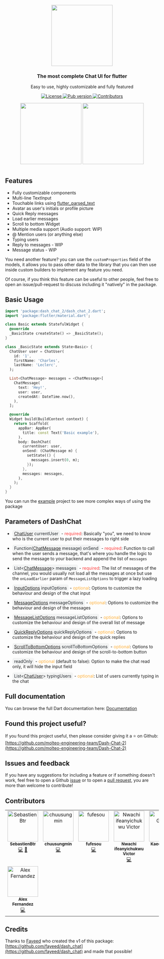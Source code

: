 <p align="center">
  <img src="https://firebasestorage.googleapis.com/v0/b/molteo-40978.appspot.com/o/DashChat.png?alt=media&token=b1adb9b0-c601-4a33-89b7-2cb722647401" width="200"/>
  <h3 align="center">The most complete Chat UI for flutter</h3>
  <p align="center">
      Easy to use, highly customizable and fully featured
  </p>
</p>

<p align="center">
  <a href="https://github.com/molteo-engineering-team/Dash-Chat-2/blob/main/LICENSE">
    <img alt="License" src="https://img.shields.io/github/license/molteo-engineering-team/Dash-Chat-2?label=License" />
  </a>
  <a href="https://pub.dev/packages/dash_chat_2">
    <img alt="Pub version" src="https://img.shields.io/pub/v/dash_chat_2?color=blue" />
  </a>
  <a href="#contributors">
    <img alt="Contributors" src="https://img.shields.io/github/all-contributors/molteo-engineering-team/Dash-Chat-2/main" />
  </a>
</p>

<p align="center">
  <img src="https://firebasestorage.googleapis.com/v0/b/molteo-40978.appspot.com/o/Screenshot1.png?alt=media&token=b77546dc-8fea-4aab-ac1b-3de5a2a90654" width="200"/>
  <img src="https://firebasestorage.googleapis.com/v0/b/molteo-40978.appspot.com/o/Screenshot2.png?alt=media&token=2bf2ac8e-cb6e-44e7-876d-8c6a7959819e" width="200"/>
</p>

<h1></h1>

## Features

- Fully customizable components
- Multi-line TextInput
- Touchable links using [flutter_parsed_text](https://pub.dev/packages/flutter_parsed_text)
- Avatar as user's initials or profile picture
- Quick Reply messages
- Load earlier messages
- Scroll to bottom Widget
- Multiple media support (Audio support: WIP)
- @ Mention users (or anything else)
- Typing users
- Reply to messages - WIP
- Message status - WIP

You need another feature? you can use the `customProperties` field of the models, it allows you to pass other data to the library that you can then use inside custom builders to implement any feature you need.

Of course, if you think this feature can be useful to other people, feel free to open an issue/pull-request to discuss including it "natively" in the package.

## Basic Usage

```dart
import 'package:dash_chat_2/dash_chat_2.dart';
import 'package:flutter/material.dart';

class Basic extends StatefulWidget {
  @override
  _BasicState createState() => _BasicState();
}

class _BasicState extends State<Basic> {
  ChatUser user = ChatUser(
    id: '1',
    firstName: 'Charles',
    lastName: 'Leclerc',
  );

  List<ChatMessage> messages = <ChatMessage>[
    ChatMessage(
      text: 'Hey!',
      user: user,
      createdAt: DateTime.now(),
    ),
  ];

  @override
  Widget build(BuildContext context) {
    return Scaffold(
      appBar: AppBar(
        title: const Text('Basic example'),
      ),
      body: DashChat(
        currentUser: user,
        onSend: (ChatMessage m) {
          setState(() {
            messages.insert(0, m);
          });
        },
        messages: messages,
      ),
    );
  }
}
```

You can run the [example](example) project to see more complex ways of using the package

## Parameters of DashChat

- <span style="color:#24292E; background-color:#F3F4F4; padding: .2em .4em;; border-radius: 6px;"><a href="https://pub.dev/documentation/dash_chat_2/latest/dash_chat_2/ChatUser-class.html">ChatUser</a> currentUser</span> - <span style="color:#FF3F3F">required</span>: Basically "you", we need to know who is the current user to put their messages to right side

- <span style="color:#24292E; background-color:#F3F4F4; padding: .2em .4em;; border-radius: 6px;">Function(<a href="https://pub.dev/documentation/dash_chat_2/latest/dash_chat_2/ChatMessage-class.html">ChatMessage</a> message) onSend</span> - <span style="color:#FF3F3F">required</span>: Function to call when the user sends a message, that's where you handle the logic to send the message to your backend and append the list of `messages`

- <span style="color:#24292E; background-color:#F3F4F4; padding: .2em .4em;; border-radius: 6px;">List<<a href="https://pub.dev/documentation/dash_chat_2/latest/dash_chat_2/ChatMessage-class.html">ChatMessage</a>> messages</span> - <span style="color:#FF3F3F">required</span>: The list of messages of the channel, you would usually not load all the messages at once but use the `onLoadEarlier` param of `MessageListOptions` to trigger a lazy loading

- <span style="color:#24292E; background-color:#F3F4F4; padding: .2em .4em;; border-radius: 6px;"><a href="https://pub.dev/documentation/dash_chat_2/latest/dash_chat_2/InputOptions-class.html">InputOptions</a> inputOptions</span> - <span style="color:#FFB23F">optional</span>: Options to customize the behaviour and design of the chat input

- <span style="color:#24292E; background-color:#F3F4F4; padding: .2em .4em;; border-radius: 6px;"><a href="https://pub.dev/documentation/dash_chat_2/latest/dash_chat_2/MessageOptions-class.html">MessageOptions</a> messageOptions</span> - <span style="color:#FFB23F">optional</span>: Options to customize the behaviour and design of the messages

- <span style="color:#24292E; background-color:#F3F4F4; padding: .2em .4em;; border-radius: 6px;"><a href="https://pub.dev/documentation/dash_chat_2/latest/dash_chat_2/MessageListOptions-class.html">MessageListOptions</a> messageListOptions</span> - <span style="color:#FFB23F">optional</span>: Options to customize the behaviour and design of the overall list of message

- <span style="color:#24292E; background-color:#F3F4F4; padding: .2em .4em;; border-radius: 6px;"><a href="https://pub.dev/documentation/dash_chat_2/latest/dash_chat_2/QuickReplyOptions-class.html">QuickReplyOptions</a> quickReplyOptions</span> - <span style="color:#FFB23F">optional</span>: Options to customize the behaviour and design of the quick replies

- <span style="color:#24292E; background-color:#F3F4F4; padding: .2em .4em;; border-radius: 6px;"><a href="https://pub.dev/documentation/dash_chat_2/latest/dash_chat_2/ScrollToBottomOptions-class.html">ScrollToBottomOptions</a> scrollToBottomOptions</span> - <span style="color:#FFB23F">optional</span>: Options to customize the behaviour and design of the scroll-to-bottom button

- <span style="color:#24292E; background-color:#F3F4F4; padding: .2em .4em;; border-radius: 6px;">readOnly</span> - <span style="color:#FFB23F">optional</span> (default to false): Option to make the chat read only, it will hide the input field

- <span style="color:#24292E; background-color:#F3F4F4; padding: .2em .4em;; border-radius: 6px;">List<<a href="https://pub.dev/documentation/dash_chat_2/latest/dash_chat_2/ChatUser-class.html">ChatUser</a>> typingUsers</span> - <span style="color:#FFB23F">optional</span>: List of users currently typing in the chat

## Full documentation

You can browse the full Dart documentation here: [Documentation](https://pub.dev/documentation/dash_chat_2/latest/)

## Found this project useful?

If you found this project useful, then please consider giving it a ⭐️ on Github: [https://github.com/molteo-engineering-team/Dash-Chat-2](https://github.com/molteo-engineering-team/Dash-Chat-2)

## Issues and feedback

If you have any suggestions for including a feature or if something doesn't work, feel free to open a Github [issue](https://github.com/molteo-engineering-team/Dash-Chat-2/issues) or to open a [pull request](https://github.com/molteo-engineering-team/Dash-Chat-2/pulls), you are more than welcome to contribute!

## Contributors

<!-- ALL-CONTRIBUTORS-LIST:START - Do not remove or modify this section -->
<!-- prettier-ignore-start -->
<!-- markdownlint-disable -->
<table>
  <tbody>
    <tr>
      <td align="center" valign="top" width="14.28%"><a href="https://github.com/SebastienBtr"><img src="https://avatars.githubusercontent.com/u/18089010?v=4?s=100" width="100px;" alt="SebastienBtr"/><br /><sub><b>SebastienBtr</b></sub></a><br /><a href="https://github.com/SebastienBtr/Dash-Chat-2/commits?author=SebastienBtr" title="Code">💻</a> <a href="#design-SebastienBtr" title="Design">🎨</a></td>
      <td align="center" valign="top" width="14.28%"><a href="https://github.com/chuusungmin"><img src="https://avatars.githubusercontent.com/u/17997403?v=4?s=100" width="100px;" alt="chuusungmin"/><br /><sub><b>chuusungmin</b></sub></a><br /><a href="https://github.com/SebastienBtr/Dash-Chat-2/commits?author=chuusungmin" title="Code">💻</a></td>
      <td align="center" valign="top" width="14.28%"><a href="https://github.com/fufesou"><img src="https://avatars.githubusercontent.com/u/13586388?v=4?s=100" width="100px;" alt="fufesou"/><br /><sub><b>fufesou</b></sub></a><br /><a href="https://github.com/SebastienBtr/Dash-Chat-2/commits?author=fufesou" title="Code">💻</a></td>
      <td align="center" valign="top" width="14.28%"><a href="https://github.com/farmery"><img src="https://avatars.githubusercontent.com/u/56759256?v=4?s=100" width="100px;" alt="Nwachi ifeanyichukwu Victor"/><br /><sub><b>Nwachi ifeanyichukwu Victor</b></sub></a><br /><a href="https://github.com/SebastienBtr/Dash-Chat-2/commits?author=farmery" title="Code">💻</a></td>
      <td align="center" valign="top" width="14.28%"><a href="http://games.kaedeee.com"><img src="https://avatars.githubusercontent.com/u/55743370?v=4?s=100" width="100px;" alt="Kaede Games"/><br /><sub><b>Kaede Games</b></sub></a><br /><a href="https://github.com/SebastienBtr/Dash-Chat-2/commits?author=kaedeee" title="Code">💻</a></td>
      <td align="center" valign="top" width="14.28%"><a href="https://github.com/derekpitts28"><img src="https://avatars.githubusercontent.com/u/83979577?v=4?s=100" width="100px;" alt="Derek Pitts"/><br /><sub><b>Derek Pitts</b></sub></a><br /><a href="https://github.com/SebastienBtr/Dash-Chat-2/commits?author=derekpitts28" title="Code">💻</a></td>
    </tr>
    <tr>
      <td align="center" valign="top" width="14.28%"><a href="https://github.com/LegendAF"><img src="https://avatars.githubusercontent.com/u/825344?v=4?s=100" width="100px;" alt="Alex Fernandez"/><br /><sub><b>Alex Fernandez</b></sub></a><br /><a href="https://github.com/SebastienBtr/Dash-Chat-2/commits?author=LegendAF" title="Code">💻</a></td>
    </tr>
  </tbody>
</table>

<!-- markdownlint-restore -->
<!-- prettier-ignore-end -->

<!-- ALL-CONTRIBUTORS-LIST:END -->

## Credits

Thanks to [Fayeed](https://github.com/fayeed) who created the v1 of this package: [https://github.com/fayeed/dash_chat](https://github.com/fayeed/dash_chat) and made that possible!
